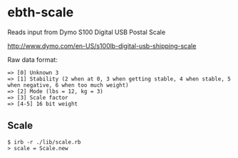 # ebth-scale

Reads input from Dymo S100 Digital USB Postal Scale

http://www.dymo.com/en-US/s100lb-digital-usb-shipping-scale

Raw data format:

    => [0] Unknown 3
    => [1] Stability (2 when at 0, 3 when getting stable, 4 when stable, 5 when negative, 6 when too much weight)
    => [2] Mode (lbs = 12, kg = 3)
    => [3] Scale factor
    => [4-5] 16 bit weight

## Scale

    $ irb -r ./lib/scale.rb
    > scale = Scale.new
